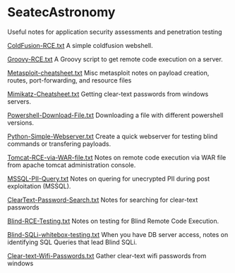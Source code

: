 # SeatecAstronomy
Useful notes for application security assessments and penetration testing


[ColdFusion-RCE.txt](../master/Notes/ColdFusion-RCE.txt) A simple coldfusion webshell.

[Groovy-RCE.txt](../master/Notes/Groovy-RCE.txt) A Groovy script to get remote code execution on a server. 

[Metasploit-cheatsheet.txt](../master/Notes/Metasploit-cheatsheet.txt) Misc metasploit notes on payload creation, routes, port-forwarding, and resource files

[Mimikatz-Cheatsheet.txt](../master/Notes/Mimikatz-Cheatsheet.txt) Getting clear-text passwords from windows servers.

[Powershell-Download-File.txt](../master/Notes/Powershell-Download-File.txt) Downloading a file with different powershell versions.

[Python-Simple-Webserver.txt](../master/Notes/Python-Simple-Webserver.txt) Create a quick webserver for testing blind commands or transfering payloads.

[Tomcat-RCE-via-WAR-file.txt](../master/Notes/Tomcat-RCE-via-WAR-file.txt) Notes on remote code execution via WAR file from apache tomcat administration console.

[MSSQL-PII-Query.txt](../master/Notes/MSSQL-PII-Query.txt) Notes on quering for unecrypted PII during post exploitation (MSSQL).

[ClearText-Password-Search.txt](../master/Notes/ClearText-Password-Search.txt) Notes for searching for clear-text passwords

[Blind-RCE-Testing.txt](../master/Notes/Blind-RCE-Testing.txt) Notes on testing for Blind Remote Code Execution.

[Blind-SQLi-whitebox-testing.txt](../master/Notes/Blind-SQLi-whitebox-testing.txt) When you have DB server access, notes on identifying SQL Queries that lead Blind SQLi.

[Clear-text-Wifi-Passwords.txt](../master/Notes/Clear-text-Wifi-Passwords.txt) Gather clear-text wifi passwords from windows
